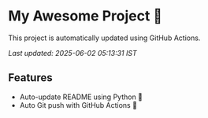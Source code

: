 # My Awesome Project 🚀

This project is automatically updated using GitHub Actions.

_Last updated: 2025-06-02 05:13:31 IST_

## Features
- Auto-update README using Python 🐍
- Auto Git push with GitHub Actions 🤖
